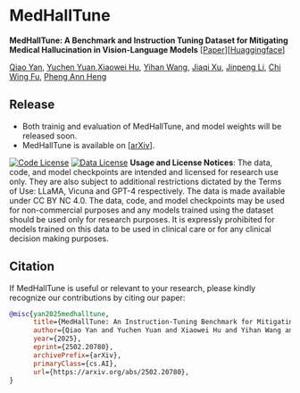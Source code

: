 # MedHallTune

**MedHallTune: A Benchmark and Instruction Tuning Dataset for Mitigating Medical Hallucination in Vision-Language Models** [[Paper](https://arxiv.org/abs/2502.20780)][[Huaggingface](https://huggingface.co/datasets/russellyq/MedHallTune)]

[Qiao Yan](https://github.com/russellyq), [Yuchen Yuan](https://scholar.google.com/citations?user=UzPuPRIAAAAJ&hl=en),[Xiaowei Hu](https://xw-hu.github.io/), [Yihan Wang](https://github.com/yiyihan), [Jiaqi Xu](https://jiaqixuac.github.io/), [Jinpeng Li](https://scholar.google.com/citations?user=gnkdhZ0AAAAJ&hl=en), [Chi Wing Fu](https://www.cse.cuhk.edu.hk/~cwfu/), [Pheng Ann Heng](https://www.cse.cuhk.edu.hk/~pheng/)



## Release
- Both trainig and evaluation of MedHallTune, and model weights will be released soon. 
- MedHallTune is available on [[arXiv](https://arxiv.org/abs/2502.20780)]. 


<!-- ## Model Download

We provide finetuned LLaVA-Med v1.5 model on MedHallTune.

 Model Descriptions | 🤗 Huggingface Hub | 
| --- | ---: |
| LLaVA-Med v1.5 | [LLaVA-Med-MedHallTune](https://huggingface.co/russellyq/LLaVA-Med-MedHallTune) |

## Dataset Download

We provide both training and evaluation dataset of MedHallTune for public.

 Dataset Descriptions | 🤗 Huggingface Hub | 
| --- | ---: |
| MedHallTune | [MedHallTune](https://huggingface.co/datasets/russellyq/MedHallTune) | -->


[![Code License](https://img.shields.io/badge/Code%20License-Microsoft%20Research-red)](Research%20License.docx)
[![Data License](https://img.shields.io/badge/Data%20License-CC%20By%20NC%204.0-red.svg)](https://creativecommons.org/licenses/by-nc/4.0/deed.en)
**Usage and License Notices**: The data, code, and model checkpoints are intended and licensed for research use only. They are also subject to additional restrictions dictated by the Terms of Use: LLaMA, Vicuna and GPT-4 respectively. The data is made available under CC BY NC 4.0. The data, code, and model checkpoints may be used for non-commercial purposes and any models trained using the dataset should be used only for research purposes. It is expressly prohibited for models trained on this data to be used in clinical care or for any clinical decision making purposes.


## Citation

If MedHallTune is useful or relevant to your research, please kindly recognize our contributions by citing our paper:


```bibtex
@misc{yan2025medhalltune,
      title={MedHallTune: An Instruction-Tuning Benchmark for Mitigating Medical Hallucination in Vision-Language Models}, 
      author={Qiao Yan and Yuchen Yuan and Xiaowei Hu and Yihan Wang and Jiaqi Xu and Jinpeng Li and Chi-Wing Fu and Pheng-Ann Heng},
      year={2025},
      eprint={2502.20780},
      archivePrefix={arXiv},
      primaryClass={cs.AI},
      url={https://arxiv.org/abs/2502.20780}, 
}
```